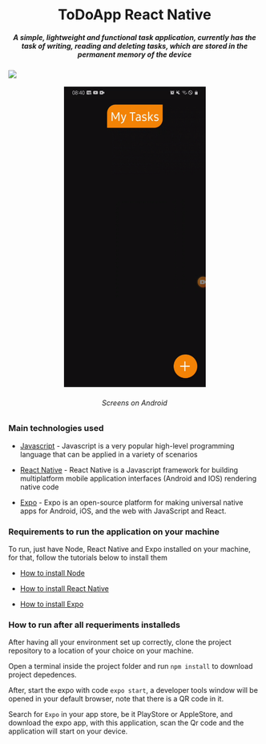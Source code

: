 # 

<h1 align="center"> ToDoApp React Native</h1>
<h5 align="center" font-weigth="bold">  A simple, lightweight and functional task application, currently has the task of writing, reading and deleting tasks, which are stored in the permanent memory of the device</h5>

<img src="https://img.shields.io/static/v1?label=react&message=NATIVE&color=blue&style=for-the-badge&logo=REACT"/>
<p align="center">
  <img  height='600px' src="demonstration.gif" alt="Logo"> 
  <h6 align="center">Screens on Android</h6>
</p>

### Main technologies used
  <p> 
    
- [Javascript](https://developer.mozilla.org/en-US/docs/Web/JavaScript/) - Javascript is a very popular high-level programming language that can be applied in a variety of scenarios

- [React Native](http://facebook.github.io/react-native/) - React Native is a Javascript framework for building multiplatform mobile application interfaces (Android and IOS) rendering native code 

- [Expo](https://expo.io/) - Expo is an open-source platform for making universal native apps for Android, iOS, and the web with JavaScript and React.

</p>

### Requirements to run the application on your machine
  To run, just have Node, React Native and Expo installed on your machine, for that, follow the tutorials below to install them

- [How to install Node](https://nodejs.dev/)

- [How to install React Native](https://reactnative.dev/docs/getting-started)

- [How to install Expo](https://docs.expo.io/get-started/installation/)
### How to run after all requeriments installeds

After having all your environment set up correctly, clone the project repository to a location of your choice on your machine. 
  
Open a terminal inside the project folder and run `npm install` to download project depedences.

After, start the expo with code `expo start`, a developer tools window will be opened in your default browser, note that there is a QR code in it.

Search for `Expo` in your app store, be it PlayStore or AppleStore, and download the expo app, with this application, scan the Qr code and the application will start on your device.

